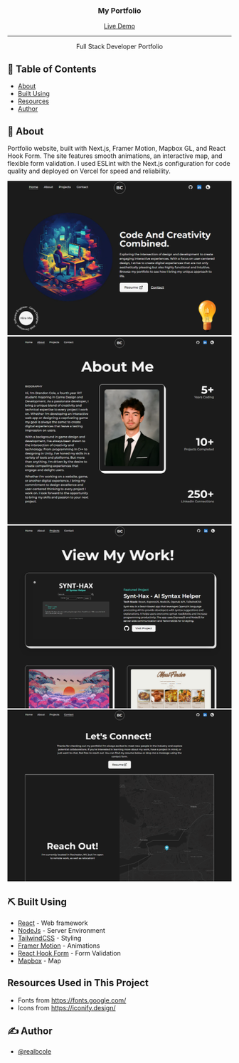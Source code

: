 <h3 align="center">My Portfolio</h3>

<div align="center">
  <a href="https://brandoncole.dev/">Live Demo</a>
</div>

---

<p align="center"> Full Stack Developer Portfolio
    <br> 
</p>

## 📝 Table of Contents
- [About](#about)
- [Built Using](#built_using)
- [Resources](#resources)
- [Author](#author)

## 🧐 About <a name = "about"></a>
 Portfolio website, built with Next.js, Framer Motion, Mapbox GL, and React Hook Form. The site features smooth animations, an interactive map, and flexible form validation. I used ESLint with the Next.js configuration for code quality and deployed on Vercel for speed and reliability.

<img src="./portfolio/public/images/screenshots/home.png" alt="Home Screenshot">

<img src="./portfolio/public/images/screenshots/about.png" alt="About Screenshot">

<img src="./portfolio/public/images/screenshots/projects.png" alt="Projects Screenshot">

<img src="./portfolio/public/images/screenshots/contact.png" alt="Contact Screenshot">

## ⛏️ Built Using <a name = "built_using"></a>
- [React](https://react.dev/) - Web framework
- [NodeJs](https://nodejs.org/en/) - Server Environment
- [TailwindCSS](https://tailwindcss.com/) - Styling
- [Framer Motion](https://www.framer.com/motion/) - Animations
- [React Hook Form](https://react-hook-form.com/) - Form Validation
- [Mapbox](https://www.mapbox.com/) - Map

## Resources Used in This Project <a name = "resources"></a>

- Fonts from https://fonts.google.com/ <br />
- Icons from https://iconify.design/ <br />

## ✍️ Author <a name = "author"></a>
- [@realbcole](https://github.com/realbcole)
